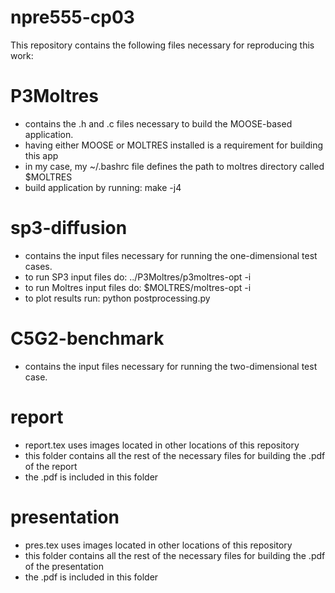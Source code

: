 # npre555-cp03

This repository contains the following files necessary for reproducing this work:

# P3Moltres

* contains the .h and .c files necessary to build the MOOSE-based application.
* having either MOOSE or MOLTRES installed is a requirement for building this app
* in my case, my ~/.bashrc file defines the path to moltres directory called $MOLTRES
* build application by running: make -j4


# sp3-diffusion

* contains the input files necessary for running the one-dimensional test cases.
* to run SP3 input files do: ../P3Moltres/p3moltres-opt -i <inputfile>
* to run Moltres input files do: $MOLTRES/moltres-opt -i <inputfile>
* to plot results run: python postprocessing.py

# C5G2-benchmark

* contains the input files necessary for running the two-dimensional test case.


# report

* report.tex uses images located in other locations of this repository
* this folder contains all the rest of the necessary files for building the .pdf of the report
* the .pdf is included in this folder

# presentation

* pres.tex uses images located in other locations of this repository
* this folder contains all the rest of the necessary files for building the .pdf of the presentation
* the .pdf is included in this folder
